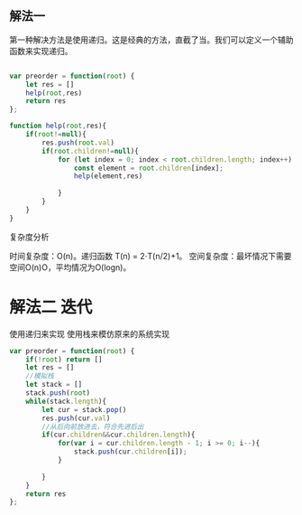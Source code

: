 ## 解法一

第一种解决方法是使用递归。这是经典的方法，直截了当。我们可以定义一个辅助函数来实现递归。
```javascript

var preorder = function(root) {
    let res = []
    help(root,res)
    return res
};

function help(root,res){
    if(root!=null){
        res.push(root.val)
        if(root.children!=null){
            for (let index = 0; index < root.children.length; index++) {
                const element = root.children[index];
                help(element,res)
                
            }
        }
    }
}

```

复杂度分析

时间复杂度：O(n)。递归函数 T(n) = 2⋅T(n/2)+1。
空间复杂度：最坏情况下需要空间O(n)O，平均情况为O(logn)。

# 解法二 迭代

使用递归来实现
使用栈来模仿原来的系统实现
```javascript
var preorder = function(root) {
    if(!root) return []
    let res = []
    //模拟栈
    let stack = []
    stack.push(root)
    while(stack.length){
        let cur = stack.pop()
        res.push(cur.val)
        //从后向前放进去，符合先进后出
        if(cur.children&&cur.children.length){
            for(var i = cur.children.length - 1; i >= 0; i--){
                stack.push(cur.children[i]);
            }
    
        }
    }
    return res
};
```